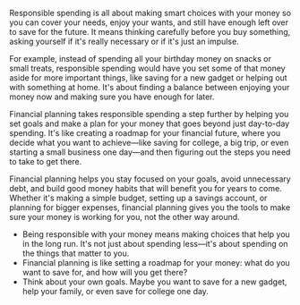 Responsible spending is all about making smart choices with your money so you can cover your needs, enjoy your wants, and still have enough left over to save for the future. It means thinking carefully before you buy something, asking yourself if it's really necessary or if it's just an impulse.

For example, instead of spending all your birthday money on snacks or small treats, responsible spending would have you set some of that money aside for more important things, like saving for a new gadget or helping out with something at home. It's about finding a balance between enjoying your money now and making sure you have enough for later.

Financial planning takes responsible spending a step further by helping you set goals and make a plan for your money that goes beyond just day-to-day spending. It's like creating a roadmap for your financial future, where you decide what you want to achieve—like saving for college, a big trip, or even starting a small business one day—and then figuring out the steps you need to take to get there. 

Financial planning helps you stay focused on your goals, avoid unnecessary debt, and build good money habits that will benefit you for years to come. Whether it's making a simple budget, setting up a savings account, or planning for bigger expenses, financial planning gives you the tools to make sure your money is working for you, not the other way around.

- Being responsible with your money means making choices that help you in the long run. It's not just about spending less—it's about spending on the things that matter to you.
- Financial planning is like setting a roadmap for your money: what do you want to save for, and how will you get there?
- Think about your own goals. Maybe you want to save for a new gadget, help your family, or even save for college one day. 
